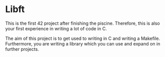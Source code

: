 # Libft
This is the first 42 project after finishing the piscine. 
Therefore, this is also your first experience in writing a lot of code in C.

The aim of this project is to get used to writing in C and writing a Makefile. 
Furthermore, you are writing a library which you can use and expand on in further projects.
